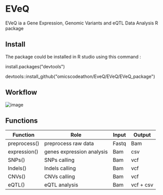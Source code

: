# EVeQ

EVeQ ia a  Gene Expression, Genomic Variants and eQTL Data  Analysis R package

## Install 

The package could be installed in R studio using this command :

install.packages("devtools")

devtools::install_github("omicscodeathon/EveQ/EVeQ/EVeQ_package")

## Workflow
![image](https://user-images.githubusercontent.com/73958439/189546512-fa42662b-9005-47f4-94ac-91a11ef3b328.png)

## Functions

| Function  | Role| Input | Output | 
| ------------- | ------------- | ------------- | ------------- |
| preprocess() |  preprocess raw data |  Fastq   | Bam  |
| expression()  |   genes expression analysis  | Bam   | csv  |
| SNPs()  |   SNPs calling  | Bam   | vcf  |
| Indels()  |   Indels calling  | Bam   | vcf  |
| CNVs()  |   CNVs calling  | Bam   | vcf  |
| eQTL()  |   eQTL analysis  | Bam   |  vcf + csv |


